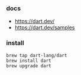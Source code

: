 ### docs
- https://dart.dev/
- https://dart.dev/samples

### install
```shell
brew tap dart-lang/dart
brew install dart
brew upgrade dart
```